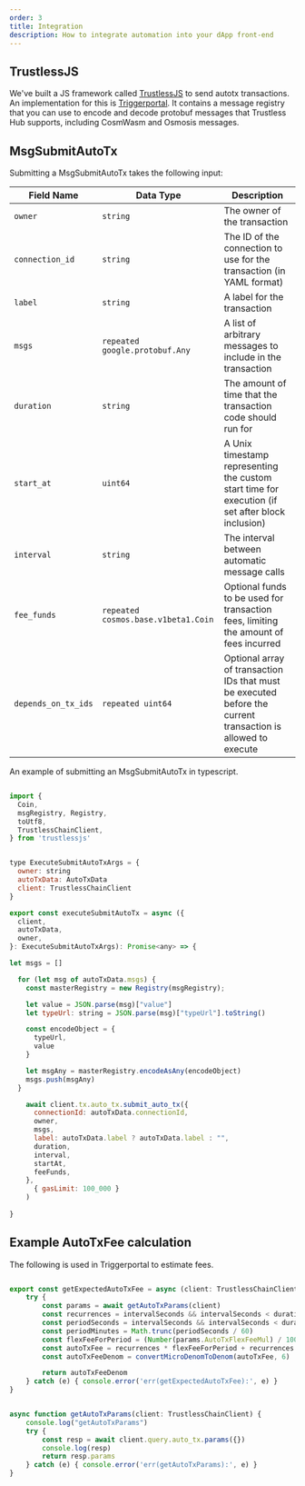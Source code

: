 ```yaml
---
order: 3
title: Integration
description: How to integrate automation into your dApp front-end
---
```


## TrustlessJS

We've built a JS framework called [TrustlessJS](https://npmjs.com/package/trustlessjs) to send autotx transactions. An implementation for this is [Triggerportal](https://triggerportal.netlify.app). It contains a message registry that you can use to encode and decode protobuf messages that Trustless Hub supports, including CosmWasm and Osmosis messages.

## MsgSubmitAutoTx

Submitting a MsgSubmitAutoTx takes the following input:

| Field Name        | Data Type                      | Description                                                                                       |
| ----------------- | ------------------------------ | ------------------------------------------------------------------------------------------------- |
| `owner`           | `string`                       | The owner of the transaction                                                                      |
| `connection_id`   | `string`                       | The ID of the connection to use for the transaction (in YAML format)                               |
| `label`           | `string`                       | A label for the transaction                                                                       |
| `msgs`            | `repeated google.protobuf.Any` | A list of arbitrary messages to include in the transaction                                        |
| `duration`        | `string`                       | The amount of time that the transaction code should run for                                       |
| `start_at`        | `uint64`                       | A Unix timestamp representing the custom start time for execution (if set after block inclusion) |
| `interval`        | `string`                       | The interval between automatic message calls                                                     |
| `fee_funds`       | `repeated cosmos.base.v1beta1.Coin` | Optional funds to be used for transaction fees, limiting the amount of fees incurred |
| `depends_on_tx_ids` | `repeated uint64`           | Optional array of transaction IDs that must be executed before the current transaction is allowed to execute |

An example of submitting an MsgSubmitAutoTx in typescript. 

```js

import {
  Coin,
  msgRegistry, Registry,
  toUtf8,
  TrustlessChainClient,
} from 'trustlessjs'


type ExecuteSubmitAutoTxArgs = {
  owner: string
  autoTxData: AutoTxData
  client: TrustlessChainClient
}

export const executeSubmitAutoTx = async ({
  client,
  autoTxData,
  owner,
}: ExecuteSubmitAutoTxArgs): Promise<any> => {

let msgs = []

  for (let msg of autoTxData.msgs) {
    const masterRegistry = new Registry(msgRegistry);

    let value = JSON.parse(msg)["value"]
    let typeUrl: string = JSON.parse(msg)["typeUrl"].toString()

    const encodeObject = {
      typeUrl,
      value
    }

    let msgAny = masterRegistry.encodeAsAny(encodeObject)
    msgs.push(msgAny)
  }

    await client.tx.auto_tx.submit_auto_tx({
      connectionId: autoTxData.connectionId, 
      owner,
      msgs,
      label: autoTxData.label ? autoTxData.label : "",
      duration,
      interval,
      startAt,
      feeFunds,
    },
      { gasLimit: 100_000 }
    )
    
}
```

## Example AutoTxFee calculation

The following is used in Triggerportal to estimate fees.

```js

export const getExpectedAutoTxFee = async (client: TrustlessChainClient, durationSeconds: number, lenMsgs: number, intervalSeconds?: number) => {
    try {
        const params = await getAutoTxParams(client) 
        const recurrences = intervalSeconds && intervalSeconds < durationSeconds ? Math.floor(durationSeconds / intervalSeconds) : 1;
        const periodSeconds = intervalSeconds && intervalSeconds < durationSeconds ? intervalSeconds : durationSeconds;
        const periodMinutes = Math.trunc(periodSeconds / 60)
        const flexFeeForPeriod = (Number(params.AutoTxFlexFeeMul) / 100) * periodMinutes
        const autoTxFee = recurrences * flexFeeForPeriod + recurrences * Number(params.AutoTxConstantFee) * lenMsgs
        const autoTxFeeDenom = convertMicroDenomToDenom(autoTxFee, 6)

        return autoTxFeeDenom
    } catch (e) { console.error('err(getExpectedAutoTxFee):', e) }
}


async function getAutoTxParams(client: TrustlessChainClient) {
    console.log("getAutoTxParams")
    try {
        const resp = await client.query.auto_tx.params({})
        console.log(resp)
        return resp.params
    } catch (e) { console.error('err(getAutoTxParams):', e) }
}
```
